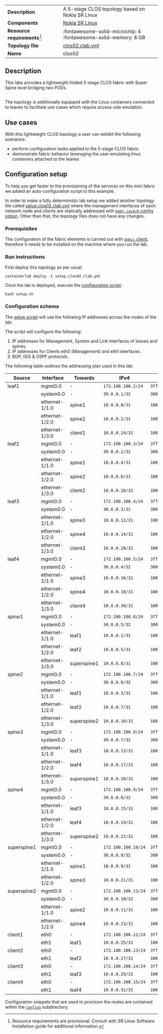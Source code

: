 |                               |                                                                      |
| ----------------------------- | -------------------------------------------------------------------- |
| **Description**               | A 5-stage CLOS topology based on Nokia SR Linux                      |
| **Components**                | [Nokia SR Linux][srl]                                                |
| **Resource requirements**[^1] | :fontawesome-solid-microchip: 4 <br/>:fontawesome-solid-memory: 8 GB |
| **Topology file**             | [clos02.clab.yml][topofile]                                          |
| **Name**                      | clos02                                                               |

## Description
This labs provides a lightweight folded 5-stage CLOS fabric with Super Spine level bridging two PODs.

<div class="mxgraph" style="max-width:100%;border:1px solid transparent;margin:0 auto; display:block;" data-mxgraph="{&quot;page&quot;:7,&quot;zoom&quot;:1.5,&quot;highlight&quot;:&quot;#0000ff&quot;,&quot;nav&quot;:true,&quot;check-visible-state&quot;:true,&quot;resize&quot;:true,&quot;url&quot;:&quot;https://raw.githubusercontent.com/srl-labs/containerlab/diagrams/containerlab.drawio&quot;}"></div>

The topology is additionally equipped with the Linux containers connected to leaves to facilitate use cases which require access side emulation.

## Use cases
With this lightweight CLOS topology a user can exhibit the following scenarios:

* perform configuration tasks applied to the 5-stage CLOS fabric
* demonstrate fabric behavior leveraging the user-emulating linux containers attached to the leaves

## Configuration setup
To help you get faster to the provisioning of the services on this mini fabric we added an auto-configuration script to this example.

In order to make a fully deterministic lab setup we added another topology file called [setup.clos02.clab.yml][setup-topofile] where the management interfaces of each network node and clients are statically addressed with [`mgmt-ipv4/6` config option](../manual/nodes.md#mgmt-ipv4). Other than that, the topology files does not have any changes.

### Prerequisites
The configuration of the fabric elements is carried out with [`gnmic` client](https://gnmic.kmrd.dev/install/), therefore it needs to be installed on the machine where you run the lab.

### Run instructions
First deploy this topology as per usual:

```
containerlab deploy -t setup.clos02.clab.yml
```

Once the lab is deployed, execute the [configuration script][setup-script]:

```
bash setup.sh
```



### Configuration schema
The [setup script][setup-script] will use the following IP addresses across the nodes of the lab:


The script will configure the following:

1. IP addresses for Management, System and Link interfaces of leaves and spines.
2. IP addresses for Clients eth0 (Management) and eth1 interfaces.
3. BGP, ISIS & OSPF protocols.

The following table outlines the addressing plan used in this lab:

| Source      | Interface      | Towards     | IPv4                | IPv6                      |
| ----------- | -------------- | ----------- | ------------------- | ------------------------- |
| leaf1       | mgmt0.0        | -           | `172.100.100.2/24`  | `3fff:172:100:100::2/64`  |
|             | system0.0      | -           | `30.0.0.1/32`       | `3000:30:0:0::1/128`      |
|             | ethernet-1/1.0 | spine1      | `10.0.0.0/31`       | `1000:10:0:0::0/127`      |
|             | ethernet-1/2.0 | spine2      | `10.0.0.2/31`       | `1000:10:0:0::2/127`      |
|             | ethernet-1/3.0 | client1     | `10.0.0.24/31`      | `1000:10:0:0::24/127`     |
| leaf2       | mgmt0.0        | -           | `172.100.100.3/24`  | `3fff:172:100:100::3/64`  |
|             | system0.0      | -           | `30.0.0.2/32`       | `3000:30:0:0::2/128`      |
|             | ethernet-1/1.0 | spine1      | `10.0.0.4/31`       | `1000:10:0:0::4/127`      |
|             | ethernet-1/2.0 | spine2      | `10.0.0.6/31`       | `1000:10:0:0::6/127`      |
|             | ethernet-1/3.0 | client2     | `10.0.0.26/31`      | `1000:10:0:0::26/127`     |
| leaf3       | mgmt0.0        | -           | `172.100.100.4/24`  | `3fff:172:100:100::4/64`  |
|             | system0.0      | -           | `30.0.0.3/32`       | `3000:30:0:0::3/128`      |
|             | ethernet-1/1.0 | spine3      | `10.0.0.12/31`      | `1000:10:0:0::12/127`     |
|             | ethernet-1/2.0 | spine4      | `10.0.0.14/31`      | `1000:10:0:0::14/127`     |
|             | ethernet-1/3.0 | client3     | `10.0.0.28/31`      | `1000:10:0:0::28/127`     |
| leaf4       | mgmt0.0        | -           | `172.100.100.5/24`  | `3fff:172:100:100::5/64`  |
|             | system0.0      | -           | `30.0.0.4/32`       | `3000:30:0:0::4/128`      |
|             | ethernet-1/1.0 | spine3      | `10.0.0.16/31`      | `1000:10:0:0::16/127`     |
|             | ethernet-1/2.0 | spine4      | `10.0.0.18/31`      | `1000:10:0:0::18/127`     |
|             | ethernet-1/3.0 | client4     | `10.0.0.30/31`      | `1000:10:0:0::30/127`     |
| spine1      | mgmt0.0        | -           | `172.100.100.6/24`  | `3fff:172:100:100::6/64`  |
|             | system0.0      | -           | `30.0.0.5/32`       | `3000:30:0:0::5/128`      |
|             | ethernet-1/1.0 | leaf1       | `10.0.0.1/31`       | `1000:10:0:0::1/127`      |
|             | ethernet-1/2.0 | leaf2       | `10.0.0.5/31`       | `1000:10:0:0::5/127`      |
|             | ethernet-1/3.0 | superspine1 | `10.0.0.8/31`       | `1000:10:0:0::8/127`      |
| spine2      | mgmt0.0        | -           | `172.100.100.7/24`  | `3fff:172:100:100::7/64`  |
|             | system0.0      | -           | `30.0.0.6/32`       | `3000:30:0:0::6/128`      |
|             | ethernet-1/1.0 | leaf1       | `10.0.0.3/31`       | `1000:10:0:0::3/127`      |
|             | ethernet-1/2.0 | leaf2       | `10.0.0.7/31`       | `1000:10:0:0::7/127`      |
|             | ethernet-1/3.0 | superspine2 | `10.0.0.10/31`      | `1000:10:0:0::10/127`     |
| spine3      | mgmt0.0        | -           | `172.100.100.8/24`  | `3fff:172:100:100::8/64`  |
|             | system0.0      | -           | `30.0.0.7/32`       | `3000:30:0:0::7/128`      |
|             | ethernet-1/1.0 | leaf3       | `10.0.0.13/31`      | `1000:10:0:0::13/127`     |
|             | ethernet-1/2.0 | leaf4       | `10.0.0.17/31`      | `1000:10:0:0::17/127`     |
|             | ethernet-1/3.0 | superspine1 | `10.0.0.20/31`      | `1000:10:0:0::20/127`     |
| spine4      | mgmt0.0        | -           | `172.100.100.9/24`  | `3fff:172:100:100::9/64`  |
|             | system0.0      | -           | `30.0.0.8/32`       | `3000:30:0:0::8/128`      |
|             | ethernet-1/1.0 | leaf3       | `10.0.0.15/31`      | `1000:10:0:0::15/127`     |
|             | ethernet-1/2.0 | leaf4       | `10.0.0.19/31`      | `1000:10:0:0::19/127`     |
|             | ethernet-1/3.0 | superspine2 | `10.0.0.22/31`      | `1000:10:0:0::22/127`     |
| superspine1 | mgmt0.0        | -           | `172.100.100.10/24` | `3fff:172:100:100::10/64` |
|             | system0.0      | -           | `30.0.0.9/32`       | `3000:30:0:0::9/128`      |
|             | ethernet-1/1.0 | spine1      | `10.0.0.9/31`       | `1000:10:0:0::9/127`      |
|             | ethernet-1/2.0 | spine3      | `10.0.0.21/31`      | `1000:10:0:0::21/127`     |
| superspine2 | mgmt0.0        | -           | `172.100.100.11/24` | `3fff:172:100:100::11/64` |
|             | system0.0      | -           | `30.0.0.10/32`      | `3000:30:0:0::10/128`     |
|             | ethernet-1/1.0 | spine2      | `10.0.0.11/31`      | `1000:10:0:0::11/127`     |
|             | ethernet-1/2.0 | spine4      | `10.0.0.23/31`      | `1000:10:0:0::23/127`     |
| client1     | eth0           | -           | `172.100.100.12/24` | `3fff:172:100:100::12/64` |
|             | eth1           | leaf1       | `10.0.0.25/31`      | `1000:10:0:0::25/127`     |
| client2     | eth0           | -           | `172.100.100.13/24` | `3fff:172:100:100::13/64` |
|             | eth1           | leaf2       | `10.0.0.27/31`      | `1000:10:0:0::27/127`     |
| client3     | eth0           | -           | `172.100.100.14/24` | `3fff:172:100:100::14/64` |
|             | eth1           | leaf3       | `10.0.0.29/31`      | `1000:10:0:0::29/127`     |
| client4     | eth0           | -           | `172.100.100.15/24` | `3fff:172:100:100::15/64` |
|             | eth1           | leaf4       | `10.0.0.31/31`      | `1000:10:0:0::31/127`     |

Configuration snippets that are used to provision the nodes are contained within the [`configs`](https://github.com/srl-labs/containerlab/tree/main/lab-examples/clos02/configs) subdirectory.

[srl]: https://www.nokia.com/networks/products/service-router-linux-NOS/
[topofile]: https://github.com/srl-labs/containerlab/tree/main/lab-examples/clos02/clos02.clab.yml
[setup-topofile]: https://github.com/srl-labs/containerlab/tree/main/lab-examples/clos02/setup.clos02.clab.yml
[setup-script]: https://github.com/srl-labs/containerlab/tree/main/lab-examples/clos02/setup.sh

[^1]: Resource requirements are provisional. Consult with SR Linux Software Installation guide for additional information.

<script type="text/javascript" src="https://viewer.diagrams.net/js/viewer-static.min.js" async></script>